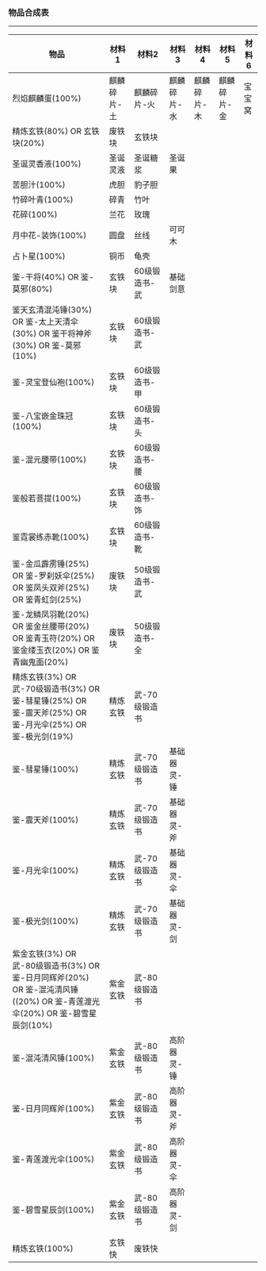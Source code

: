 ### 物品合成表
---
<!-- ![image](https://github.com/salikx/yundingxx-game/blob/master/合成.png) -->

|物品|材料1|材料2|材料3|材料4|材料5|材料6|
| --- | --- | --- | --- |--- |--- |--- |
|烈焰麒麟蛋(100%)|麒麟碎片-土|麒麟碎片-火|麒麟碎片-水|麒麟碎片-木|麒麟碎片-金|宝宝窝|
|精炼玄铁(80%) OR 玄铁块(20%)|废铁块|玄铁块|||||
|圣诞灵香液(100%)|圣诞灵液|圣诞糖浆|圣诞果||||
|苦胆汁(100%)|虎胆|豹子胆|||||
|竹碎叶青(100%)|碎青|竹叶|||||
|花碎(100%)|兰花|玫瑰|||||
|月中花-装饰(100%)|圆盘|丝线|可可木||||
|占卜星(100%)|铜币|龟壳|||||
|鉴-干将(40%) OR  鉴-莫邪(80%)|玄铁块|60级锻造书-武|基础剑意||||
|鉴天玄清混沌锤(30%) OR 鉴-太上天清伞(30%) OR  鉴干将神斧(30%) OR  鉴-莫邪(10%)|玄铁块|60级锻造书-武|||||
|鉴-灵宝登仙袍(100%)|玄铁块|60级锻造书-甲|||||
|鉴-八宝嵌金珠冠(100%)|玄铁块|60级锻造书-头|||||
|鉴-混元腰带(100%)|玄铁块|60级锻造书-腰|||||
|鉴般若菩提(100%)|玄铁块|60级锻造书-饰|||||
|鉴霓裳练赤靴(100%)|玄铁块|60级锻造书-靴|||||
|鉴-金瓜霹雳锤(25%) OR 鉴-罗刹妖伞(25%) OR 鉴凤头双斧(25%) OR 鉴青虹剑(25%)|废铁块|50级锻造书-武|||||
|鉴-龙鳞凤羽靴(20%) OR 鉴金丝腰带(20%) OR 鉴青玉符(20%) OR 鉴金缕玉衣(20%) OR 鉴青幽鬼面(20%)|废铁块|50级锻造书-全|||||
|精炼玄铁(3%) OR 武-70级锻造书(3%) OR 鉴-彗星锤(25%) OR 鉴-震天斧(25%) OR 鉴-月光伞(25%) OR 鉴-极光剑(19%)|精炼玄铁| 武-70级锻造书|||||
| 鉴-彗星锤(100%)|精炼玄铁| 武-70级锻造书|基础器灵-锤||||
| 鉴-震天斧(100%)|精炼玄铁| 武-70级锻造书|基础器灵-斧||||
| 鉴-月光伞(100%)|精炼玄铁| 武-70级锻造书|基础器灵-伞||||
| 鉴-极光剑(100%)|精炼玄铁| 武-70级锻造书|基础器灵-剑||||
|紫金玄铁(3%) OR 武-80级锻造书(3%) OR 鉴-日月同辉斧(20%) OR 鉴-混沌清风锤((20%) OR 鉴-青莲渡光伞(20%) OR 鉴-碧雪星辰剑(10%)|紫金玄铁| 武-80级锻造书|||||
| 鉴-混沌清风锤(100%)|紫金玄铁| 武-80级锻造书|高阶器灵-锤||||
| 鉴-日月同辉斧(100%)|紫金玄铁| 武-80级锻造书|高阶器灵-斧||||
| 鉴-青莲渡光伞(100%)|紫金玄铁| 武-80级锻造书|高阶器灵-伞||||
| 鉴-碧雪星辰剑(100%)|紫金玄铁| 武-80级锻造书|高阶器灵-剑||||
| 精炼玄铁(100%)| 玄铁快|废铁快|||||
